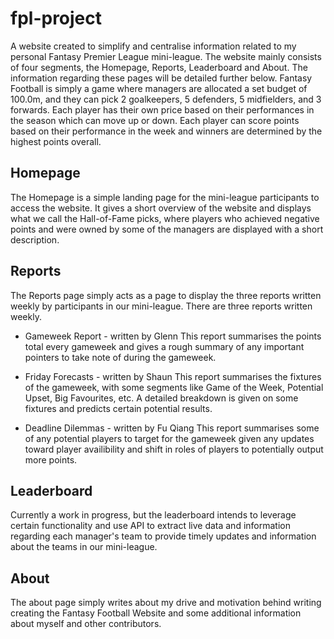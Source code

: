 # fpl-project

A website created to simplify and centralise information related to my personal Fantasy Premier League mini-league. The website mainly consists of four segments, the Homepage, Reports, Leaderboard and About. The information regarding these pages will be detailed further below. Fantasy Football is simply a game where managers are allocated a set budget of 100.0m, and they can pick 2 goalkeepers, 5 defenders, 5 midfielders, and 3 forwards. Each player has their own price based on their performances in the season which can move up or down. Each player can score points based on their performance in the week and winners are determined by the highest points overall.

## Homepage

The Homepage is a simple landing page for the mini-league participants to access the website. It gives a short overview of the website and displays what we call the Hall-of-Fame picks, where players who achieved negative points and were owned by some of the managers are displayed with a short description.

## Reports

The Reports page simply acts as a page to display the three reports written weekly by participants in our mini-league. There are three reports written weekly.

- Gameweek Report - written by Glenn
  This report summarises the points total every gameweek and gives a rough summary of any important pointers to take note of during the gameweek.

- Friday Forecasts - written by Shaun
  This report summarises the fixtures of the gameweek, with some segments like Game of the Week, Potential Upset, Big Favourites, etc. A detailed breakdown is given on some fixtures and predicts certain potential results.

- Deadline Dilemmas - written by Fu Qiang
  This report summarises some of any potential players to target for the gameweek given any updates toward player availibility and shift in roles of players to potentially output more points.

## Leaderboard

Currently a work in progress, but the leaderboard intends to leverage certain functionality and use API to extract live data and information regarding each manager's team to provide timely updates and information about the teams in our mini-league.

## About

The about page simply writes about my drive and motivation behind writing creating the Fantasy Football Website and some additional information about myself and other contributors.
